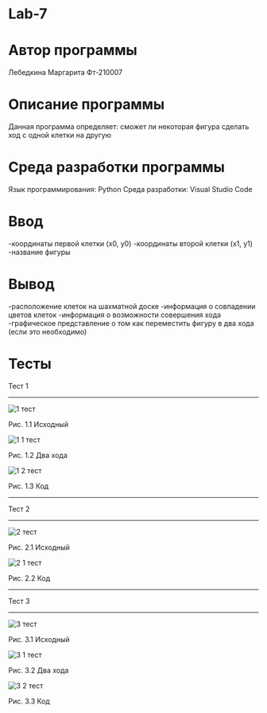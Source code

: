 # Lab-7
# Автор программы
Лебедкина Маргарита Фт-210007
# Описание программы
Данная программа определяет: сможет ли некоторая фигура сделать ход с одной клетки на другую
# Среда разработки программы
Язык программирования: Python
Среда разработки: Visual Studio Code
# Ввод
-координаты первой клетки (x0, y0)
-координаты второй клетки (x1, y1)
-название фигуры
# Вывод
-расположение клеток на шахматной доске
-информация о совпадении цветов клеток
-информация о возможности совершения хода
-графическое представление о том как переместить фигуру в два хода (если это необходимо)

# Тесты
Тест 1
___
![1 тест](https://user-images.githubusercontent.com/113675455/200175562-8c9a9956-cb77-4ea8-9cc1-bc8ca7094a6a.jpg)

Рис. 1.1 Исходный

![1 1 тест](https://user-images.githubusercontent.com/113675455/200175602-d2bad2c8-26a4-4d79-b521-c0128488b947.jpg)

Рис. 1.2 Два хода

![1 2 тест](https://user-images.githubusercontent.com/113675455/200175631-ba9d50cb-d046-4527-ac5b-e4e683c0bf5c.jpg)


Рис. 1.3 Код
___
Тест 2
___
![2 тест](https://user-images.githubusercontent.com/113675455/200175667-ea552698-3bff-4a2e-8500-e0daf8f0b8e0.jpg)

Рис. 2.1 Исходный

![2 1 тест](https://user-images.githubusercontent.com/113675455/200175686-6bd663ff-5db8-4669-9073-23fe2e033dcb.jpg)

Рис. 2.2 Код
___
Тест 3
___
![3 тест](https://user-images.githubusercontent.com/113675455/200175727-b0d8eb64-c961-44e2-8cb6-3eb29a1130eb.jpg)

Рис. 3.1 Исходный

![3 1 тест](https://user-images.githubusercontent.com/113675455/200175748-bfa2fef5-4db5-4a3d-a849-57be0f1df5fd.jpg)

Рис. 3.2 Два хода

![3 2 тест](https://user-images.githubusercontent.com/113675455/200175755-10e17443-d2ba-4cdd-bcfc-817aca2aea31.jpg)

Рис. 3.3 Код
